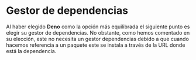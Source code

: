 # Gestor de dependencias

Al haber elegido **Deno** como la opción más equilibrada el siguiente punto es elegir su gestor 
de dependencias. No obstante, como hemos comentado en su elección, este no necesita un gestor 
dependencias debido a que cuando hacemos referencia a un paquete este se instala a través de la 
URL donde está la dependencia.  
